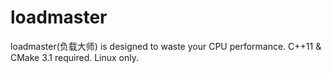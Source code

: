# loadmaster
loadmaster(负载大师) is designed to waste your CPU performance. C++11 & CMake 3.1 required. Linux only. 

